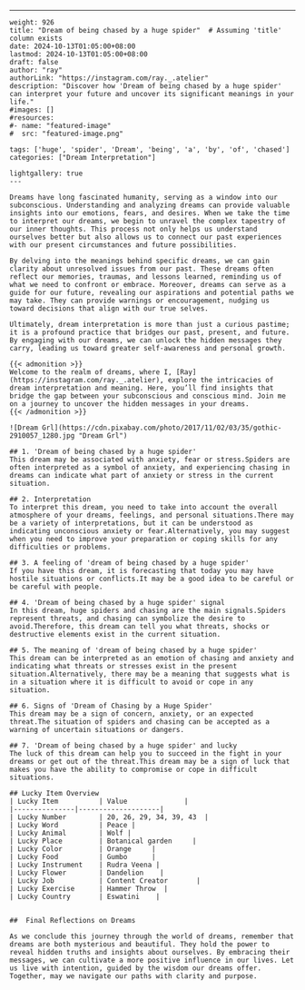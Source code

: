 ---
    weight: 926
    title: "Dream of being chased by a huge spider"  # Assuming 'title' column exists
    date: 2024-10-13T01:05:00+08:00
    lastmod: 2024-10-13T01:05:00+08:00
    draft: false
    author: "ray"
    authorLink: "https://instagram.com/ray._.atelier"
    description: "Discover how 'Dream of being chased by a huge spider' can interpret your future and uncover its significant meanings in your life."
    #images: []
    #resources:
    #- name: "featured-image"
    #  src: "featured-image.png"
    
    tags: ['huge', 'spider', 'Dream', 'being', 'a', 'by', 'of', 'chased']
    categories: ["Dream Interpretation"]
    
    lightgallery: true
    ---
    
    Dreams have long fascinated humanity, serving as a window into our subconscious. Understanding and analyzing dreams can provide valuable insights into our emotions, fears, and desires. When we take the time to interpret our dreams, we begin to unravel the complex tapestry of our inner thoughts. This process not only helps us understand ourselves better but also allows us to connect our past experiences with our present circumstances and future possibilities.
    
    By delving into the meanings behind specific dreams, we can gain clarity about unresolved issues from our past. These dreams often reflect our memories, traumas, and lessons learned, reminding us of what we need to confront or embrace. Moreover, dreams can serve as a guide for our future, revealing our aspirations and potential paths we may take. They can provide warnings or encouragement, nudging us toward decisions that align with our true selves.
    
    Ultimately, dream interpretation is more than just a curious pastime; it is a profound practice that bridges our past, present, and future. By engaging with our dreams, we can unlock the hidden messages they carry, leading us toward greater self-awareness and personal growth.
    
    {{< admonition >}}
    Welcome to the realm of dreams, where I, [Ray](https://instagram.com/ray._.atelier), explore the intricacies of dream interpretation and meaning. Here, you’ll find insights that bridge the gap between your subconscious and conscious mind. Join me on a journey to uncover the hidden messages in your dreams.
    {{< /admonition >}}
    
    ![Dream Grl](https://cdn.pixabay.com/photo/2017/11/02/03/35/gothic-2910057_1280.jpg "Dream Grl")
    
    ## 1. 'Dream of being chased by a huge spider'
    This dream may be associated with anxiety, fear or stress.Spiders are often interpreted as a symbol of anxiety, and experiencing chasing in dreams can indicate what part of anxiety or stress in the current situation.
    
    ## 2. Interpretation
    To interpret this dream, you need to take into account the overall atmosphere of your dreams, feelings, and personal situations.There may be a variety of interpretations, but it can be understood as indicating unconscious anxiety or fear.Alternatively, you may suggest when you need to improve your preparation or coping skills for any difficulties or problems.
    
    ## 3. A feeling of 'dream of being chased by a huge spider'
    If you have this dream, it is forecasting that today you may have hostile situations or conflicts.It may be a good idea to be careful or be careful with people.
    
    ## 4. 'Dream of being chased by a huge spider' signal
    In this dream, huge spiders and chasing are the main signals.Spiders represent threats, and chasing can symbolize the desire to avoid.Therefore, this dream can tell you what threats, shocks or destructive elements exist in the current situation.
    
    ## 5. The meaning of 'dream of being chased by a huge spider'
    This dream can be interpreted as an emotion of chasing and anxiety and indicating what threats or stresses exist in the present situation.Alternatively, there may be a meaning that suggests what is in a situation where it is difficult to avoid or cope in any situation.
    
    ## 6. Signs of 'Dream of Chasing by a Huge Spider'
    This dream may be a sign of concern, anxiety, or an expected threat.The situation of spiders and chasing can be accepted as a warning of uncertain situations or dangers.
    
    ## 7. 'Dream of being chased by a huge spider' and lucky
    The luck of this dream can help you to succeed in the fight in your dreams or get out of the threat.This dream may be a sign of luck that makes you have the ability to compromise or cope in difficult situations.
    
    ## Lucky Item Overview
    | Lucky Item          | Value              |
    |---------------|--------------------|
    | Lucky Number        | 20, 26, 29, 34, 39, 43  |
    | Lucky Word          | Peace |
    | Lucky Animal        | Wolf |
    | Lucky Place         | Botanical garden     |
    | Lucky Color         | Orange     |
    | Lucky Food          | Gumbo      |
    | Lucky Instrument    | Rudra Veena |
    | Lucky Flower        | Dandelion    |
    | Lucky Job           | Content Creator       |
    | Lucky Exercise      | Hammer Throw  |
    | Lucky Country       | Eswatini    |
    
    
    ##  Final Reflections on Dreams
    
    As we conclude this journey through the world of dreams, remember that dreams are both mysterious and beautiful. They hold the power to reveal hidden truths and insights about ourselves. By embracing their messages, we can cultivate a more positive influence in our lives. Let us live with intention, guided by the wisdom our dreams offer. Together, may we navigate our paths with clarity and purpose.
    